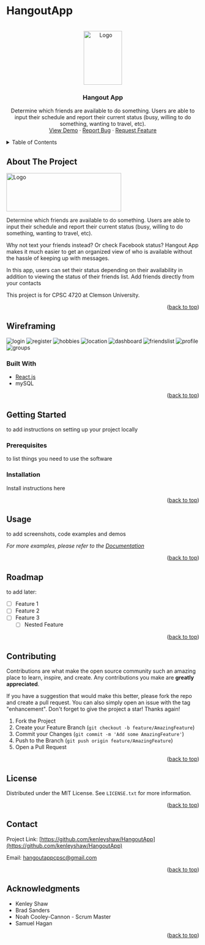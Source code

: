# HangoutApp


<div id="top"></div>

<br />
<div align="center">
  <a href="https://github.com/kenleyshaw/HangoutApp">
    <img src="HangoutAppLogo.png" alt="Logo" width="100" height="140">
  </a>

<h3 align="center">Hangout App</h3>

  <p align="center">
    Determine which friends are available to do something. Users are able to input their schedule and report their current status (busy, willing to do something, wanting to travel, etc).
    <br />
    <a href="https://github.com/kenleyshaw/repo_name">View Demo</a>
    ·
    <a href="https://github.com/kenleyshaw/HangoutApp/issues">Report Bug</a>
    ·
    <a href="https://github.com/kenleyshaw/HangoutApp/issues">Request Feature</a>
  </p>
</div>



<details>
  <summary>Table of Contents</summary>
  <ol>
    <li>
      <a href="#about-the-project">About The Project</a>
      <ul>
        <li><a href="#built-with">Built With</a></li>
      </ul>
    </li>
    <li>
      <a href="#getting-started">Getting Started</a>
      <ul>
        <li><a href="#prerequisites">Prerequisites</a></li>
        <li><a href="#installation">Installation</a></li>
      </ul>
    </li>
    <li><a href="#usage">Usage</a></li>
    <li><a href="#roadmap">Roadmap</a></li>
    <li><a href="#contributing">Contributing</a></li>
    <li><a href="#license">License</a></li>
    <li><a href="#contact">Contact</a></li>
    <li><a href="#acknowledgments">Acknowledgments</a></li>
  </ol>
</details>



## About The Project

<img src="D93D3B63-D8C9-4BAE-9D23-BDC51E92C83C.jpeg" alt="Logo" width="300" height="100">

Determine which friends are available to do something. Users are able to input their schedule and report their current status (busy, willing to do something, wanting to travel, etc). 

Why not text your friends instead? Or check Facebook status? 
Hangout App makes it much easier to get an organized view of who is available without the hassle of keeping up with messages.

In this app, users can set their status depending on their availability in addition to viewing the status of their friends list. Add friends directly from your contacts

This project is for CPSC 4720 at Clemson University.

<p align="right">(<a href="#top">back to top</a>)</p>



## Wireframing

<img src="HangoutApp Wireframe/Login.png" alt="login">
<img src="HangoutApp Wireframe/Register.png" alt="register">
<img src="HangoutApp Wireframe/Hobbies.png" alt="hobbies">
<img src="HangoutApp Wireframe/Location Set.png" alt="location">
<img src="HangoutApp Wireframe/Dashboard.png" alt="dashboard">
<img src="HangoutApp Wireframe/Friends List.png" alt="friendslist">
<img src="HangoutApp Wireframe/Profile.png" alt="profile">
<img src="HangoutApp Wireframe / Friend Groups (dashboard page 3?).png" alt="groups">


### Built With

* [React.js](https://reactjs.org/)
* mySQL

<p align="right">(<a href="#top">back to top</a>)</p>



## Getting Started

to add instructions on setting up your project locally

### Prerequisites

to list things you need to use the software

### Installation

Install instructions here

<p align="right">(<a href="#top">back to top</a>)</p>



## Usage

to add screenshots, code examples and demos

_For more examples, please refer to the [Documentation](https://example.com)_

<p align="right">(<a href="#top">back to top</a>)</p>



## Roadmap

to add later:
- [ ] Feature 1
- [ ] Feature 2
- [ ] Feature 3
    - [ ] Nested Feature

<p align="right">(<a href="#top">back to top</a>)</p>



## Contributing

Contributions are what make the open source community such an amazing place to learn, inspire, and create. Any contributions you make are **greatly appreciated**.

If you have a suggestion that would make this better, please fork the repo and create a pull request. You can also simply open an issue with the tag "enhancement".
Don't forget to give the project a star! Thanks again!

1. Fork the Project
2. Create your Feature Branch (`git checkout -b feature/AmazingFeature`)
3. Commit your Changes (`git commit -m 'Add some AmazingFeature'`)
4. Push to the Branch (`git push origin feature/AmazingFeature`)
5. Open a Pull Request

<p align="right">(<a href="#top">back to top</a>)</p>



## License

Distributed under the MIT License. See `LICENSE.txt` for more information.

<p align="right">(<a href="#top">back to top</a>)</p>



## Contact

Project Link: [https://github.com/kenleyshaw/HangoutApp](https://github.com/kenleyshaw/HangoutApp)

Email: hangoutappcpsc@gmail.com

<p align="right">(<a href="#top">back to top</a>)</p>

## Acknowledgments

* []()Kenley Shaw
* []()Brad Sanders
* []()Noah Cooley-Cannon - Scrum Master
* []()Samuel Hagan

<p align="right">(<a href="#top">back to top</a>)</p>


<!-- MARKDOWN LINKS & IMAGES -->
[contributors-shield]: https://img.shields.io/github/contributors/github_username/repo_name.svg?style=for-the-badge
[contributors-url]: https://github.com/github_username/repo_name/graphs/contributors
[forks-shield]: https://img.shields.io/github/forks/github_username/repo_name.svg?style=for-the-badge
[forks-url]: https://github.com/github_username/repo_name/network/members
[stars-shield]: https://img.shields.io/github/stars/github_username/repo_name.svg?style=for-the-badge
[stars-url]: https://github.com/github_username/repo_name/stargazers
[issues-shield]: https://img.shields.io/github/issues/github_username/repo_name.svg?style=for-the-badge
[issues-url]: https://github.com/github_username/repo_name/issues
[license-shield]: https://img.shields.io/github/license/github_username/repo_name.svg?style=for-the-badge
[license-url]: https://github.com/github_username/repo_name/blob/master/LICENSE.txt
[linkedin-shield]: https://img.shields.io/badge/-LinkedIn-black.svg?style=for-the-badge&logo=linkedin&colorB=555
[linkedin-url]: https://linkedin.com/in/linkedin_username
[product-screenshot]: images/screenshot.png
